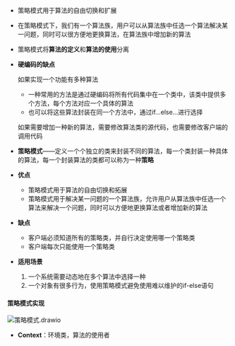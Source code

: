 * 策略模式用于算法的自由切换和扩展

* 在策略模式下，我们有一个算法族，用户可以从算法族中任选一个算法解决某一问题，同时可以很方便地更换算法，在算法族中增加新的算法

* 策略模式将**算法的定义**和**算法的使用**分离

* **硬编码的缺点**

  如果实现一个功能有多种算法

  * 一种常用的方法是通过硬编码将所有代码集中在一个类中，该类中提供多个方法，每个方法对应一个具体的算法
  * 也可以将这些算法封装在同一个方法中，通过if...else...进行选择

  如果需要增加一种新的算法，需要修改算法类的源代码，也需要修改客户端的调用代码

* **策略模式**——定义一个个独立的类来封装不同的算法，每一个类封装一种具体的算法，每一个封装算法的类都可以称为一种**策略**

* **优点**

  * 策略模式用于算法的自由切换和拓展
  * 策略模式用于解决某一问题的一个算法族，允许用户从算法族中任选一个算法来解决一个问题，同时可以方便地更换算法或者增加新的算法

* **缺点**

  * 客户端必须知道所有的策略类，并自行决定使用哪一个策略类
  * 客户端每次只能使用一个策略类

* **适用场景**

  1. 一个系统需要动态地在多个算法中选择一种
  2. 一个对象有很多行为，使用策略模式避免使用难以维护的if-else语句



#### 策略模式实现

![策略模式.drawio](策略模式.drawio.png)

* **Context**：环境类，算法的使用者


